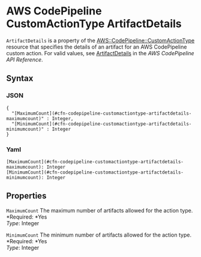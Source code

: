 # AWS CodePipeline CustomActionType ArtifactDetails<a name="aws-resource-codepipeline-customactiontype-artifactdetails"></a>

`ArtifactDetails` is a property of the [AWS::CodePipeline::CustomActionType](aws-resource-codepipeline-customactiontype.md) resource that specifies the details of an artifact for an AWS CodePipeline custom action\. For valid values, see [ArtifactDetails](http://docs.aws.amazon.com/codepipeline/latest/APIReference/API_ArtifactDetails.html) in the *AWS CodePipeline API Reference*\.

## Syntax<a name="w3ab2c21c14d365b5"></a>

### JSON<a name="aws-properties-codepipeline-customactiontype-artifactdetails-syntax.json"></a>

```
{
  "[MaximumCount](#cfn-codepipeline-customactiontype-artifactdetails-maximumcount)" : Integer,
  "[MinimumCount](#cfn-codepipeline-customactiontype-artifactdetails-minimumcount)" : Integer
}
```

### Yaml<a name="aws-properties-codepipeline-customactiontype-artifactdetails-syntax.yaml"></a>

```
[MaximumCount](#cfn-codepipeline-customactiontype-artifactdetails-maximumcount): Integer
[MinimumCount](#cfn-codepipeline-customactiontype-artifactdetails-minimumcount): Integer
```

## Properties<a name="w3ab2c21c14d365b7"></a>

`MaximumCount`  <a name="cfn-codepipeline-customactiontype-artifactdetails-maximumcount"></a>
The maximum number of artifacts allowed for the action type\.  
*Required: *Yes  
*Type*: Integer

`MinimumCount`  <a name="cfn-codepipeline-customactiontype-artifactdetails-minimumcount"></a>
The minimum number of artifacts allowed for the action type\.  
*Required: *Yes  
*Type*: Integer